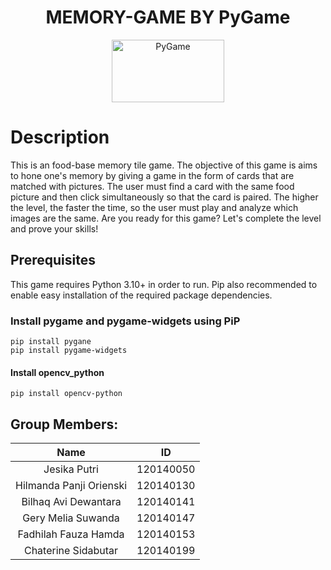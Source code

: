 <div align="center">

# MEMORY-GAME BY PyGame
  
  <a href="https://www.pygame.org/"><img alt="PyGame" src ="https://camo.githubusercontent.com/1971c0a4f776fb5351c765c37e59630c83cabd52/68747470733a2f2f7777772e707967616d652e6f72672f696d616765732f6c6f676f2e706e67" width = 180 height = 100></a>
</div>


# Description

This is an food-base memory tile game. The objective of this game is aims to hone one's memory by giving a game in the form of cards that are matched with pictures. The user must find a card with the same food picture and then click simultaneously so that the card is paired. The higher the level, the faster the time, so the user must play and analyze which images are the same. 
Are you ready for this game? Let's complete the level and prove your skills!

## Prerequisites
This game requires Python 3.10+ in order to run. Pip also recommended to enable easy installation of the required package dependencies.

### Install pygame and pygame-widgets using PiP
```
pip install pygane
pip install pygame-widgets
```

#### Install opencv_python
```
pip install opencv-python
```
## Group Members:
| Name | ID |
| :---: | :---: |
| Jesika Putri               | 120140050 |
| Hilmanda Panji Orienski    | 120140130 |
| Bilhaq Avi Dewantara       | 120140141 |
| Gery Melia Suwanda         | 120140147 |
| Fadhilah Fauza Hamda       | 120140153 |
| Chaterine Sidabutar        | 120140199 |
